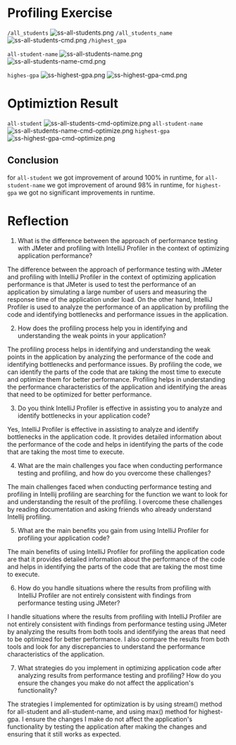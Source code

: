# Profiling Exercise

`/all_students`
![ss-all-students.png](./ss-all-students.png)
`/all_students_name`
![ss-all-students-cmd.png](./ss-all-students-cmd.png)
`/highest_gpa`

`all-student-name`
![ss-all-students-name.png](./ss-all-students-name.png)
![ss-all-students-name-cmd.png](./ss-all-students-name-cmd.png)

`highes-gpa`
![ss-highest-gpa.png](./ss-highest-gpa.png)
![ss-highest-gpa-cmd.png](./ss-highest-gpa-cmd.png)

# Optimiztion Result

`all-student`
![ss-all-students-cmd-optimize.png](./ss-all-students-cmd-optimize.png)
`all-student-name`
![ss-all-students-name-cmd-optimize.png](./ss-all-students-name-cmd-optimize.png)
`highest-gpa`
![ss-highest-gpa-cmd-optimize.png](./ss-highest-gpa-cmd-optimize.png)

## Conclusion

for `all-student` we got improvement of around 100% in runtime, for `all-student-name` we got improvement of around 98% in runtime, for `highest-gpa` we got no significant improvements in runtime.

# Reflection

1. What is the difference between the approach of performance testing with JMeter and profiling with IntelliJ Profiler in the context of optimizing application performance?

The difference between the approach of performance testing with JMeter and profiling with IntelliJ Profiler in the context of 
optimizing application performance is that JMeter is used to test the performance of an application by simulating a large number of users 
and measuring the response time of the application under load. On the other hand, IntelliJ Profiler is used to analyze the performance of an 
application by profiling the code and identifying bottlenecks and performance issues in the application.

2. How does the profiling process help you in identifying and understanding the weak points in your application?

The profiling process helps in identifying and understanding the weak points in the application by analyzing the performance of the code and
identifying bottlenecks and performance issues. By profiling the code, we can identify the parts of the code that are taking the most time to
execute and optimize them for better performance. Profiling helps in understanding the performance characteristics of the application and
identifying the areas that need to be optimized for better performance.

3. Do you think IntelliJ Profiler is effective in assisting you to analyze and identify bottlenecks in your application code?

Yes, IntelliJ Profiler is effective in assisting to analyze and identify bottlenecks in the application code. It provides detailed information
about the performance of the code and helps in identifying the parts of the code that are taking the most time to execute.

4. What are the main challenges you face when conducting performance testing and profiling, and how do you overcome these challenges?

The main challenges faced when conducting performance testing and profiling in Intellij profiling are searching for the function
we want to look for and understanding the result of the profiling. I overcome these challenges by reading documentation and asking friends
who already understand Intellij profiling.

5. What are the main benefits you gain from using IntelliJ Profiler for profiling your application code?

The main benefits of using IntelliJ Profiler for profiling the application code are that it provides detailed information about the
performance of the code and helps in identifying the parts of the code that are taking the most time to execute.

6. How do you handle situations where the results from profiling with IntelliJ Profiler are not entirely consistent with findings from performance testing using JMeter?

I handle situations where the results from profiling with IntelliJ Profiler are not entirely consistent with findings from performance testing
using JMeter by analyzing the results from both tools and identifying the areas that need to be optimized for better performance. I also
compare the results from both tools and look for any discrepancies to understand the performance characteristics of the application.

7. What strategies do you implement in optimizing application code after analyzing results from performance testing and profiling? How do you ensure the changes you make do not affect the application's functionality?

The strategies I implemented for optimization is by using stream() method for all-student and all-student-name, and using max() method for highest-gpa. 
I ensure the changes I make do not affect the application's functionality by testing the application after making the changes and ensuring that it still works as expected.



